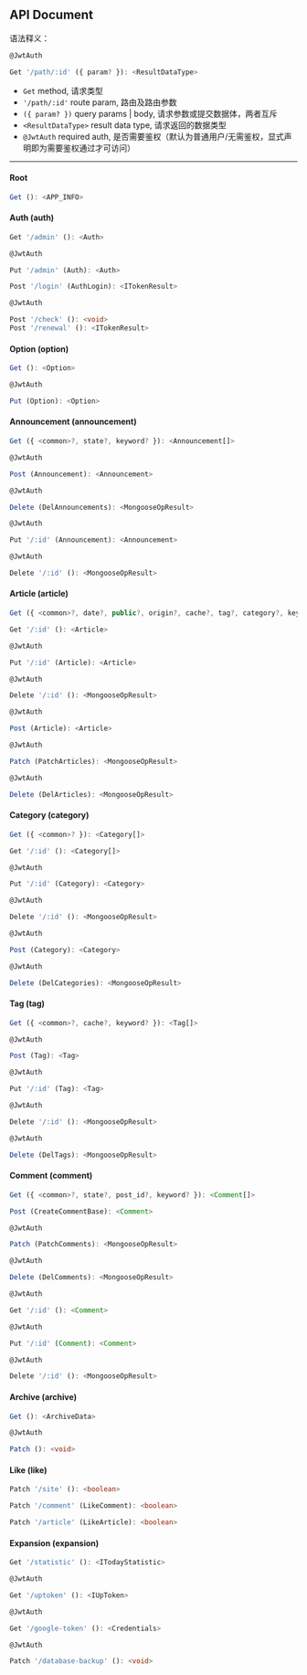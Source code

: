 ## API Document

语法释义：

```ts
@JwtAuth

Get '/path/:id' ({ param? }): <ResultDataType>
```

- `Get` method, 请求类型
- `'/path/:id'` route param, 路由及路由参数
- `({ param? })` query params | body, 请求参数或提交数据体，两者互斥
- `<ResultDataType>` result data type, 请求返回的数据类型
- `@JwtAuth` required auth, 是否需要鉴权（默认为普通用户/无需鉴权，显式声明即为需要鉴权通过才可访问）

---

#### Root

```ts
Get (): <APP_INFO>
```

#### Auth (auth)

```ts
Get '/admin' (): <Auth>
```

```ts
@JwtAuth

Put '/admin' (Auth): <Auth>
```

```ts
Post '/login' (AuthLogin): <ITokenResult>
```

```ts
@JwtAuth

Post '/check' (): <void>
Post '/renewal' (): <ITokenResult>
```

#### Option (option)

```ts
Get (): <Option>
```

```ts
@JwtAuth

Put (Option): <Option>
```

#### Announcement (announcement)

```ts
Get ({ <common>?, state?, keyword? }): <Announcement[]>
```

```ts
@JwtAuth

Post (Announcement): <Announcement>
```

```ts
@JwtAuth

Delete (DelAnnouncements): <MongooseOpResult>
```

```ts
@JwtAuth

Put '/:id' (Announcement): <Announcement>
```

```ts
@JwtAuth

Delete '/:id' (): <MongooseOpResult>
```

#### Article (article)

```ts
Get ({ <common>?, date?, public?, origin?, cache?, tag?, category?, keyword?, tag_slug?, category_slug? }): <Article[]>
```

```ts
Get '/:id' (): <Article>
```

```ts
@JwtAuth

Put '/:id' (Article): <Article>
```

```ts
@JwtAuth

Delete '/:id' (): <MongooseOpResult>
```

```ts
@JwtAuth

Post (Article): <Article>
```

```ts
@JwtAuth

Patch (PatchArticles): <MongooseOpResult>
```

```ts
@JwtAuth

Delete (DelArticles): <MongooseOpResult>
```

#### Category (category)

```ts
Get ({ <common>? }): <Category[]>
```

```ts
Get '/:id' (): <Category[]>
```

```ts
@JwtAuth

Put '/:id' (Category): <Category>
```

```ts
@JwtAuth

Delete '/:id' (): <MongooseOpResult>
```

```ts
@JwtAuth

Post (Category): <Category>
```

```ts
@JwtAuth

Delete (DelCategories): <MongooseOpResult>
```

#### Tag (tag)

```ts
Get ({ <common>?, cache?, keyword? }): <Tag[]>
```

```ts
@JwtAuth

Post (Tag): <Tag>
```

```ts
@JwtAuth

Put '/:id' (Tag): <Tag>
```

```ts
@JwtAuth

Delete '/:id' (): <MongooseOpResult>
```

```ts
@JwtAuth

Delete (DelTags): <MongooseOpResult>
```

#### Comment (comment)

```ts
Get ({ <common>?, state?, post_id?, keyword? }): <Comment[]>
```

```ts
Post (CreateCommentBase): <Comment>
```

```ts
@JwtAuth

Patch (PatchComments): <MongooseOpResult>
```

```ts
@JwtAuth

Delete (DelComments): <MongooseOpResult>
```

```ts
@JwtAuth

Get '/:id' (): <Comment>
```

```ts
@JwtAuth

Put '/:id' (Comment): <Comment>
```

```ts
@JwtAuth

Delete '/:id' (): <MongooseOpResult>
```

#### Archive (archive)

```ts
Get (): <ArchiveData>
```

```ts
@JwtAuth

Patch (): <void>
```

#### Like (like)

```ts
Patch '/site' (): <boolean>
```

```ts
Patch '/comment' (LikeComment): <boolean>
```

```ts
Patch '/article' (LikeArticle): <boolean>
```

#### Expansion (expansion)

```ts
Get '/statistic' (): <ITodayStatistic>
```

```ts
@JwtAuth

Get '/uptoken' (): <IUpToken>
```

```ts
@JwtAuth

Get '/google-token' (): <Credentials>
```

```ts
@JwtAuth

Patch '/database-backup' (): <void>
```
